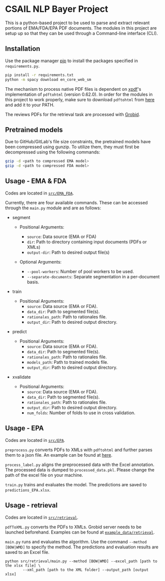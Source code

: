 # CSAIL NLP Bayer Project

This is a python-based project to be used to parse and extract relevant portions of EMA/FDA/EPA PDF documents.
The modules in this project are setup up so that they can be used through a Command-line interface (CLI).

## Installation

Use the package manager [pip](https://pip.pypa.io/en/stable/) to install the packages specified in `requirements.py`.

```bash
pip install -r requirements.txt
python -m spacy download en_core_web_sm
```

The mechanism to process native PDF files is dependent on [xpdf](https://www.xpdfreader.com/)'s implementation of `pdftohtml` (version 0.62.0). In order for the modules in this project to work properly, make sure to download `pdftohtml` from [here](https://www.xpdfreader.com/download.html) and add it to your PATH.

The reviews PDFs for the retrieval task are processed with [Grobid](https://grobid.readthedocs.io/en/latest/).

## Pretrained models

Due to GitHub/GitLab's file size constraints, the pretrained models have been compressed using gunzip. To utilize them, they must first be decompressed using the following commands:

```bash
gzip -d <path to compressed EMA model>
gzip -d <path to compressed FDA model>
```

## Usage - EMA & FDA

Codes are located in [`src/EMA_FDA`](src/EMA_FDA).

Currently, there are four available commands. These can be accessed through the `main.py` module and are as follows:

- segment

  - Positional Arguments:

    - `source`: Data source (EMA or FDA)
    - `dir`: Path to directory containing input documents (PDFs or XMLs)
    - `output-dir`: Path to desired output file(s)

  - Optional Arguments:
    - `--pool-workers`: Number of pool workers to be used.
    - `--separate-documents`: Separate segmentation in a per-document basis.

- train

  - Positional Arguments:
    - `source`: Data source (EMA or FDA).
    - `data_dir`: Path to segmented file(s).
    - `rationales_path`: Path to rationales file.
    - `output_dir`: Path to desired output directory.

- predict

  - Positional Arguments:
    - `source`: Data source (EMA or FDA).
    - `data_dir`: Path to segmented file(s).
    - `rationales_path`: Path to rationales file.
    - `models_path`: Path to trained models file.
    - `output_dir`: Path to desired output directory.

- xvalidate
  - Positional Arguments:
    - `source`: Data source (EMA or FDA).
    - `data_dir`: Path to segmented file(s).
    - `rationales_path`: Path to rationales file.
    - `output_dir`: Path to desired output directory.
    - `num_folds`: Number of folds to use in cross validation.

## Usage - EPA

Codes are located in [`src/EPA`](src/EMA_FDA).

`preprocess.py` converts PDFs to XMLs with `pdftohtml` and further parses them to a json file. An example can be found at [here](example_data/EPA/parsed_EPA.json).

`process_label.py` aligns the preprocessed data with the Excel annotation. The processed data is dumped to `processed_data.pkl`. Please change the path of the excel file on your machine.

`train.py` trains and evaluates the model. The predictions are saved to `predictions_EPA.xlsx`.

## Usage - retrieval

Codes are located in [`src/retrieval`](src/retrieval).

`pdfToXML.py` converts the PDFs to XMLs. Grobid server needs to be launched beforehand. Examples can be found at [`example_data/retrieval`](example_data/retrieval).

`main.py` runs and evaluates the algorithm. Use the command `--method [BOW|WMD]` to specify the method. The predictions and evaluation results are saved to an Excel file.

```
python src/retrieval/main.py --method [BOW|WMD] --excel_path [path to the xlsx file] \
        --xml_path [path to the XML folder] --output_path [output xlsx]
```
